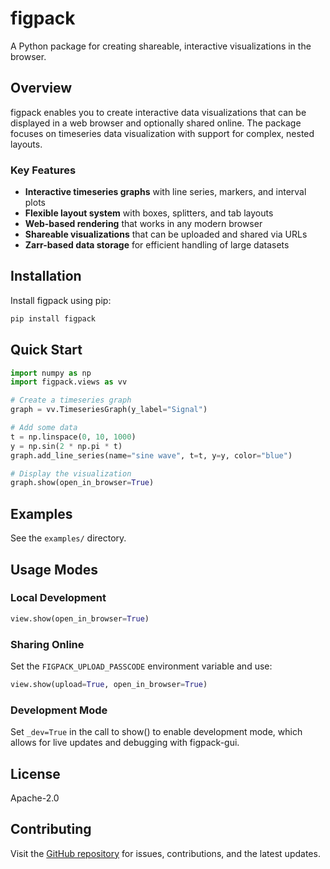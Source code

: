 # figpack

A Python package for creating shareable, interactive visualizations in the browser.

## Overview

figpack enables you to create interactive data visualizations that can be displayed in a web browser and optionally shared online. The package focuses on timeseries data visualization with support for complex, nested layouts.

### Key Features

- **Interactive timeseries graphs** with line series, markers, and interval plots
- **Flexible layout system** with boxes, splitters, and tab layouts
- **Web-based rendering** that works in any modern browser
- **Shareable visualizations** that can be uploaded and shared via URLs
- **Zarr-based data storage** for efficient handling of large datasets

## Installation

Install figpack using pip:

```bash
pip install figpack
```

## Quick Start

```python
import numpy as np
import figpack.views as vv

# Create a timeseries graph
graph = vv.TimeseriesGraph(y_label="Signal")

# Add some data
t = np.linspace(0, 10, 1000)
y = np.sin(2 * np.pi * t)
graph.add_line_series(name="sine wave", t=t, y=y, color="blue")

# Display the visualization
graph.show(open_in_browser=True)
```

## Examples

See the `examples/` directory.

## Usage Modes

### Local Development

```python
view.show(open_in_browser=True)
```

### Sharing Online

Set the `FIGPACK_UPLOAD_PASSCODE` environment variable and use:

```python
view.show(upload=True, open_in_browser=True)
```

### Development Mode

Set `_dev=True` in the call to show() to enable development mode, which allows for live updates and debugging with figpack-gui.

## License

Apache-2.0

## Contributing

Visit the [GitHub repository](https://github.com/magland/figpack) for issues, contributions, and the latest updates.
